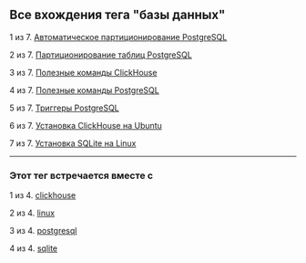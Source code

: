 ## Все вхождения тега "базы данных"

1 из 7. [Автоматическое партиционирование PostgreSQL](./2020-07-17_postgresql_autopart.md)

2 из 7. [Партиционирование таблиц PostgreSQL](./2020-07-17_postgresql_partitioning.md)

3 из 7. [Полезные команды ClickHouse](./2020-07-12_clickhouse_snippets.md)

4 из 7. [Полезные команды PostgreSQL](./2021-01-13_postgresql_snippets.md)

5 из 7. [Триггеры PostgreSQL](./2020-07-17_postgresql_triggers.md)

6 из 7. [Установка ClickHouse на Ubuntu](./2020-07-12_clickhouse_install_ubuntu.md)

7 из 7. [Установка SQLite на Linux](./2020-09-02_linux_sqlite.md)

---

### Этот тег встречается вместе с

1 из 4. [clickhouse](./meta_clickhouse.md)

2 из 4. [linux](./meta_linux.md)

3 из 4. [postgresql](./meta_postgresql.md)

4 из 4. [sqlite](./meta_sqlite.md)

